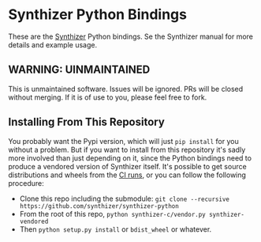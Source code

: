 # Synthizer Python Bindings

These are the [Synthizer](https://github.com/synthizer/synthizer) Python
bindings.  Se the Synthizer manual for more details and example usage.

## WARNING: UINMAINTAINED

This is unmaintained software. Issues will be ignored. PRs will be closed without merging.  If it is of use to you, please feel free to fork.

## Installing From This Repository

You probably want the Pypi version, which will just `pip install` for you
without a problem.  But if you want to install from this repository it's sadly
more involved than just depending on it, since the Python bindings need to
produce a vendored version of Synthizer itself.  It's possible to get source
distributions and wheels from the [CI
runs](https://github.com/synthizer/synthizer-python/actions), or you can follow
the following procedure:

- Clone this repo including the submodule: `git clone --recursive
  https://github.com/synthizer/synthizer-python`
- From the root of this repo, `python synthizer-c/vendor.py synthizer-vendored`
- Then `python setup.py install` or `bdist_wheel` or whatever.

